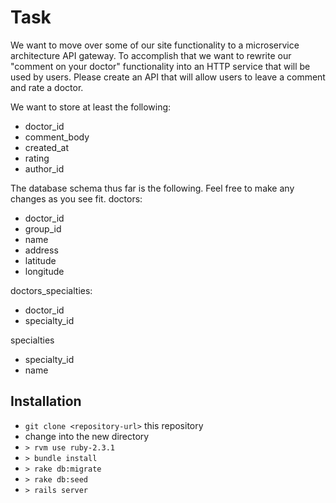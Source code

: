 # Task
We want to move over some of our site functionality to a microservice architecture API gateway. To accomplish that we want to
rewrite our "comment on your doctor" functionality into an HTTP service that will be used by users. Please create an API that will allow users to leave a comment and rate a doctor.

We want to store at least the following:
- doctor_id
- comment_body
- created_at
- rating
- author_id

The database schema thus far is the following. Feel free to make any changes as you see fit.
doctors:
- doctor_id
- group_id
- name
- address
- latitude
- longitude

doctors_specialties:
- doctor_id
- specialty_id

specialties
- specialty_id
- name


## Installation

* `git clone <repository-url>` this repository
* change into the new directory
* `> rvm use ruby-2.3.1`
* `> bundle install`
* `> rake db:migrate`
* `> rake db:seed`
* `> rails server`
